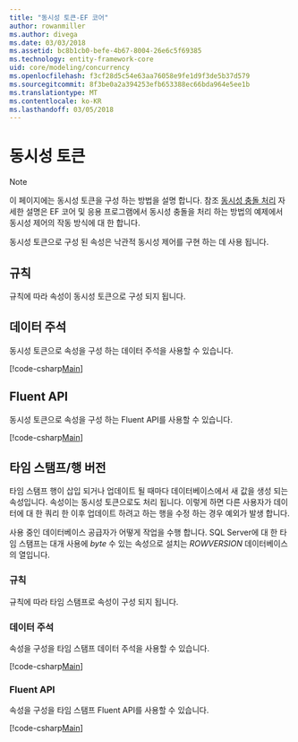 ```yaml
---
title: "동시성 토큰-EF 코어"
author: rowanmiller
ms.author: divega
ms.date: 03/03/2018
ms.assetid: bc8b1cb0-befe-4b67-8004-26e6c5f69385
ms.technology: entity-framework-core
uid: core/modeling/concurrency
ms.openlocfilehash: f3cf28d5c54e63aa76058e9fe1d9f3de5b37d579
ms.sourcegitcommit: 8f3be0a2a394253efb653388ec66bda964e5ee1b
ms.translationtype: MT
ms.contentlocale: ko-KR
ms.lasthandoff: 03/05/2018
---
```

# <a name="concurrency-tokens"></a>동시성 토큰

> [!NOTE]
> 이 페이지에는 동시성 토큰을 구성 하는 방법을 설명 합니다. 참조 [동시성 충돌 처리](../saving/concurrency.md) 자세한 설명은 EF 코어 및 응용 프로그램에서 동시성 충돌을 처리 하는 방법의 예제에서 동시성 제어의 작동 방식에 대 한 합니다.

동시성 토큰으로 구성 된 속성은 낙관적 동시성 제어를 구현 하는 데 사용 됩니다.

## <a name="conventions"></a>규칙

규칙에 따라 속성이 동시성 토큰으로 구성 되지 됩니다.

## <a name="data-annotations"></a>데이터 주석

동시성 토큰으로 속성을 구성 하는 데이터 주석을 사용할 수 있습니다.

[!code-csharp[Main](../../../samples/core/Modeling/DataAnnotations/Samples/Concurrency.cs#ConfigureConcurrencyAnnotations)]

## <a name="fluent-api"></a>Fluent API

동시성 토큰으로 속성을 구성 하는 Fluent API를 사용할 수 있습니다.

[!code-csharp[Main](../../../samples/core/Modeling/FluentAPI/Samples/Concurrency.cs#ConfigureConcurrencyFluent)]

## <a name="timestamprow-version"></a>타임 스탬프/행 버전

타임 스탬프 행이 삽입 되거나 업데이트 될 때마다 데이터베이스에서 새 값을 생성 되는 속성입니다. 속성이는 동시성 토큰으로도 처리 됩니다. 이렇게 하면 다른 사용자가 데이터에 대 한 쿼리 한 이후 업데이트 하려고 하는 행을 수정 하는 경우 예외가 발생 합니다.

사용 중인 데이터베이스 공급자가 어떻게 작업을 수행 합니다. SQL Server에 대 한 타임 스탬프는 대개 사용에 *byte* 수 있는 속성으로 설치는 *ROWVERSION* 데이터베이스의 열입니다.

### <a name="conventions"></a>규칙

규칙에 따라 타임 스탬프로 속성이 구성 되지 됩니다.

### <a name="data-annotations"></a>데이터 주석

속성을 구성을 타임 스탬프 데이터 주석을 사용할 수 있습니다.

[!code-csharp[Main](../../../samples/core/Modeling/DataAnnotations/Samples/Timestamp.cs#ConfigureTimestampAnnotations)]

### <a name="fluent-api"></a>Fluent API

속성을 구성을 타임 스탬프 Fluent API를 사용할 수 있습니다.

[!code-csharp[Main](../../../samples/core/Modeling/FluentAPI/Samples/Timestamp.cs#ConfigureTimestampFluent)]
